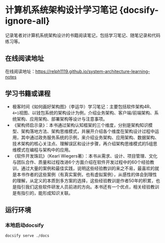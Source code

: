 # 计算机系统架构设计学习笔记 {docsify-ignore-all}

记录笔者对计算机系统架构设计的书籍阅读笔记，包括学习笔记、随笔记录和代码练习等。

## 在线阅读地址

在线阅读地址：https://relph1119.github.io/system-architecture-learning-notes

## 学习书籍或课程

- 极客时间《如何画好架构图》（李运华）学习笔记：主要包括软件架构4R、`4+1`视图、以钱包系统的架构设计为例，介绍业务架构、客户端/前端架构、系统架构、应用架构、部署架构等设计与注意事项。
- 《架构师启示录》：本书通过架构认知框架的三个维度，分别是架构知识模型、架构落地方法、架构思维模式，并展开介绍各个维度在架构设计过程中运用，其中通过政务服务系统的示例，来介绍业务架构、应用架构、数据架构、技术架构的核心关注点、理解误区和设计步骤，再介绍架构思维模式的5组思维模式在编程与架构中的应用。
- 《软件开发珠玑》（Kearl Wiegers著）：本书从需求、设计、项目管理、文化与团队合作、质量和过程改进6个方面介绍在软件开发过程中的60个经验教训，通过大量的案例和最佳实践，说明这些经验教训的来之不易，最喜欢的就是本书作者的这些案例（有真实案例，也有虚拟案例），从感性的体会到理性的理解，从定义的本质到多方案的选择，这些经验教训是作者50年的积累，也是指引我们这些软件研发人员前进的方向。本书还有一个优点，相关经验教训是有指引的，能形成知识关联。

## 运行环境

### 本地启动docsify

```shell
docsify serve ./docs
```
